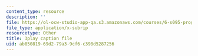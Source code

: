 ```yaml
---
content_type: resource
description: ''
file: https://ol-ocw-studio-app-qa.s3.amazonaws.com/courses/6-s095-programming-for-the-puzzled-january-iap-2018/ab85081969d279a39cf6c398d5287256_1_0WwiUUsTc.srt
file_type: application/x-subrip
resourcetype: Other
title: 3play caption file
uid: ab850819-69d2-79a3-9cf6-c398d5287256
---
```

